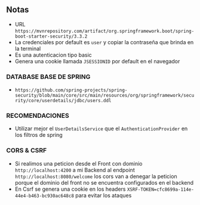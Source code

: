 ## Notas

- URL `https://mvnrepository.com/artifact/org.springframework.boot/spring-boot-starter-security/3.3.2`
- La credenciales por default es `user` y copiar la contraseña que brinda en la terminal
- Es una autenticacion tipo basic
- Genera una cookie llamada `JSESSIONID` por default en el navegador

### DATABASE BASE DE SPRING
- `https://github.com/spring-projects/spring-security/blob/main/core/src/main/resources/org/springframework/security/core/userdetails/jdbc/users.ddl`

### RECOMENDACIONES
- Utilizar mejor el `UserDetailsService` que el `AuthenticationProvider` en los filtros de spring

### CORS & CSRF
- Si realimos una peticion desde el Front con dominio `http://localhost:4200` a mi Backend al endpoint `http://localhost:8080/welcome` los cors van a denegar la peticion porque el dominio del front no se encuentra configurados en el backend
- En Csrf se genera una cookie en los headers `XSRF-TOKEN=cfc8699a-114e-44e4-b463-bc930ac648c8` para evitar los ataques